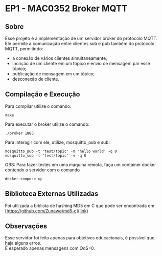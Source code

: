 # EP1 - MAC0352 Broker MQTT

## Sobre

Esse projeto é a implementação de um servidor broker do protocolo MQTT.  
Ele permite a comunicação entre clientes sub e pub também do protocolo MQTT, permitindo:

- a conexão de vários clientes simultaneamente;
- incrição de um cliente em um tópico e envio de mensagem par esse tópico;
- publicação de mensagem em um tópico;
- desconexão de cliente.

## Compilação e Execução

Para compilar utilize o comando:

```
make
```

Para executar o broker utilize o comando:

```
./broker 1883
```

Para interagir com ele, utilize, mosquitto_pub e sub:

```
mosquitto_pub -t 'test/topic' -m 'hello world' -q 0
mosquitto_sub -t 'test/topic' -v -q 0
```

OBS: Para fazer testes em uma máquina remota, faça um container docker contendo o servidor com o comando

```
docker-compose up
```

## Biblioteca Externas Utilizadas

Foi utilizada a bibliota de hashing MD5 em C que pode ser encontrada em [https://github.com/Zunawe/md5-c](link)

## Observações

Esse servidor foi feito apenas para objetivos educacionais, é possível que haja alguns erros.  
É esperado apenas mensagens com QoS=0.
